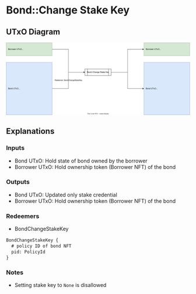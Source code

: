 # Bond::Change Stake Key

## UTxO Diagram

![utxo-diagram](./05.bond-change-stake-key.svg)

## Explanations

### Inputs

- Bond UTxO: Hold state of bond owned by the borrower
- Borrower UTxO: Hold ownership token (Borrower NFT) of the bond

### Outputs

- Bond UTxO: Updated only stake credential
- Borrower UTxO: Hold ownership token (Borrower NFT) of the bond

### Redeemers

- BondChangeStakeKey

```aiken
BondChangeStakeKey { 
  # policy ID of bond NFT
  pid: PolicyId
}
```

### Notes

- Setting stake key to `None` is disallowed
